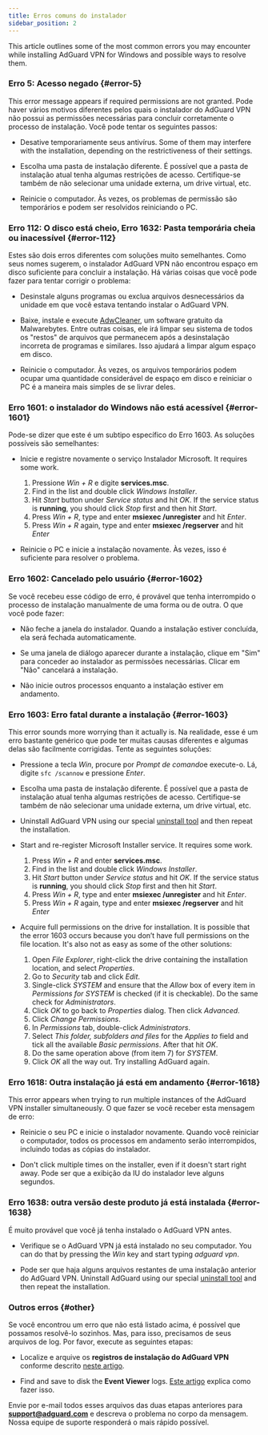 ```yaml
---
title: Erros comuns do instalador
sidebar_position: 2
---
```


This article outlines some of the most common errors you may encounter while installing AdGuard VPN for Windows and possible ways to resolve them.

### Erro 5: Acesso negado {#error-5}

This error message appears if required permissions are not granted. Pode haver vários motivos diferentes pelos quais o instalador do AdGuard VPN não possui as permissões necessárias para concluir corretamente o processo de instalação. Você pode tentar os seguintes passos:

- Desative temporariamente seus antivírus. Some of them may interfere with the installation, depending on the restrictiveness of their settings.

- Escolha uma pasta de instalação diferente. É possível que a pasta de instalação atual tenha algumas restrições de acesso. Certifique-se também de não selecionar uma unidade externa, um drive virtual, etc.

- Reinicie o computador. Às vezes, os problemas de permissão são temporários e podem ser resolvidos reiniciando o PC.

### Erro 112: O disco está cheio, Erro 1632: Pasta temporária cheia ou inacessível {#error-112}

Estes são dois erros diferentes com soluções muito semelhantes. Como seus nomes sugerem, o instalador AdGuard VPN não encontrou espaço em disco suficiente para concluir a instalação. Há várias coisas que você pode fazer para tentar corrigir o problema:

- Desinstale alguns programas ou exclua arquivos desnecessários da unidade em que você estava tentando instalar o AdGuard VPN.

- Baixe, instale e execute [AdwCleaner](http://www.bleepingcomputer.com/download/adwcleaner/), um software gratuito da Malwarebytes. Entre outras coisas, ele irá limpar seu sistema de todos os "restos" de arquivos que permanecem após a desinstalação incorreta de programas e similares. Isso ajudará a limpar algum espaço em disco.

- Reinicie o computador. Às vezes, os arquivos temporários podem ocupar uma quantidade considerável de espaço em disco e reiniciar o PC é a maneira mais simples de se livrar deles.

### Erro 1601: o instalador do Windows não está acessível {#error-1601}

Pode-se dizer que este é um subtipo específico do Erro 1603. As soluções possíveis são semelhantes:

- Inicie e registre novamente o serviço Instalador Microsoft. It requires some work.

    1. Pressione *Win + R* e digite **services.msc**.
    1. Find in the list and double click *Windows Installer*.
    1. Hit *Start* button under *Service status* and hit *OK*. If the service status is **running**, you should click *Stop* first and then hit *Start*.
    1. Press *Win + R*, type and enter **msiexec /unregister** and hit *Enter*.
    1. Press *Win + R* again, type and enter **msiexec /regserver** and hit *Enter*

- Reinicie o PC e inicie a instalação novamente. Às vezes, isso é suficiente para resolver o problema.

### Erro 1602: Cancelado pelo usuário {#error-1602}

Se você recebeu esse código de erro, é provável que tenha interrompido o processo de instalação manualmente de uma forma ou de outra. O que você pode fazer:

- Não feche a janela do instalador. Quando a instalação estiver concluída, ela será fechada automaticamente.

- Se uma janela de diálogo aparecer durante a instalação, clique em "Sim" para conceder ao instalador as permissões necessárias. Clicar em "Não" cancelará a instalação.

- Não inicie outros processos enquanto a instalação estiver em andamento.

### Erro 1603: Erro fatal durante a instalação {#error-1603}

This error sounds more worrying than it actually is. Na realidade, esse é um erro bastante genérico que pode ter muitas causas diferentes e algumas delas são facilmente corrigidas. Tente as seguintes soluções:

- Pressione a tecla *Win*, procure por *Prompt de comando*e execute-o. Lá, digite `sfc /scannow` e pressione *Enter*.

- Escolha uma pasta de instalação diferente. É possível que a pasta de instalação atual tenha algumas restrições de acesso. Certifique-se também de não selecionar uma unidade externa, um drive virtual, etc.

- Uninstall AdGuard VPN using our special [uninstall tool](/adguard-vpn-for-windows/installation#advanced) and then repeat the installation.

- Start and re-register Microsoft Installer service. It requires some work.

    1. Press *Win + R* and enter **services.msc**.
    1. Find in the list and double click *Windows Installer*.
    1. Hit *Start* button under *Service status* and hit *OK*. If the service status is **running**, you should click *Stop* first and then hit *Start*.
    1. Press *Win + R*, type and enter **msiexec /unregister** and hit *Enter*.
    1. Press *Win + R* again, type and enter **msiexec /regserver** and hit *Enter*

- Acquire full permissions on the drive for installation. It is possible that the error 1603 occurs because you don’t have full permissions on the file location. It's also not as easy as some of the other solutions:

    1. Open *File Explorer*, right-click the drive containing the installation location, and select *Properties*.
    1. Go to *Security* tab and click *Edit*.
    1. Single-click *SYSTEM* and ensure that the *Allow* box of every item in *Permissions for SYSTEM* is checked (if it is checkable). Do the same check for *Administrators*.
    1. Click *OK* to go back to *Properties* dialog. Then click *Advanced*.
    1. Click *Change Permissions*.
    1. In *Permissions* tab, double-click *Administrators*.
    1. Select *This folder, subfolders and files* for the *Applies to* field and tick all the available *Basic permissions*. After that hit *OK*.
    1. Do the same operation above (from item 7) for *SYSTEM*.
    1. Click *OK* all the way out. Try installing AdGuard again.

### Erro 1618: Outra instalação já está em andamento {#error-1618}

This error appears when trying to run multiple instances of the AdGuard VPN installer simultaneously. O que fazer se você receber esta mensagem de erro:

- Reinicie o seu PC e inicie o instalador novamente. Quando você reiniciar o computador, todos os processos em andamento serão interrompidos, incluindo todas as cópias do instalador.

- Don't click multiple times on the installer, even if it doesn't start right away. Pode ser que a exibição da IU do instalador leve alguns segundos.

### Erro 1638: outra versão deste produto já está instalada {#error-1638}

É muito provável que você já tenha instalado o AdGuard VPN antes.

- Verifique se o AdGuard VPN já está instalado no seu computador. You can do that by pressing the *Win* key and start typing *adguard vpn*.

- Pode ser que haja alguns arquivos restantes de uma instalação anterior do AdGuard VPN. Uninstall AdGuard using our special [uninstall tool](/adguard-vpn-for-windows/installation#advanced) and then repeat the installation.

### Outros erros {#other}

Se você encontrou um erro que não está listado acima, é possível que possamos resolvê-lo sozinhos. Mas, para isso, precisamos de seus arquivos de log. Por favor, execute as seguintes etapas:

- Localize e arquive os **registros de instalação do AdGuard VPN** conforme descrito [neste artigo](https://adguard.com/kb/adguard-for-windows/solving-problems/installation-logs/).

- Find and save to disk the **Event Viewer** logs. [Este artigo](https://adguard.com/kb/adguard-for-windows/solving-problems/system-logs/) explica como fazer isso.

Envie por e-mail todos esses arquivos das duas etapas anteriores para **support@adguard.com** e descreva o problema no corpo da mensagem. Nossa equipe de suporte responderá o mais rápido possível.
